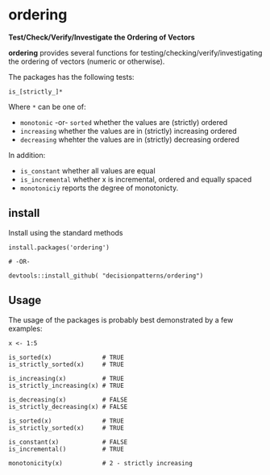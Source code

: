 # ordering

**Test/Check/Verify/Investigate the Ordering of Vectors**

**ordering** provides several functions for testing/checking/verify/investigating the ordering of vectors (numeric or otherwise). 

The packages has the following tests:

    is_[strictly_]*
    
Where `*` can be one of:
 
 - `monotonic` -or- `sorted`  whether the values are (strictly) ordered
 - `increasing` whether the values are in (strictly) increasing ordered
 - `decreasing` whehter the values are in (strictly) decreasing ordered   
 
In addition: 

 - `is_constant` whether all values are equal 
 - `is_incremental` whether x is incremental, ordered and equally spaced 
 - `monotoniciy` reports the degree of monotonicty.   

## install 

Install using the standard methods 

    install.packages('ordering')
     
    # -OR-
     
    devtools::install_github( "decisionpatterns/ordering")


## Usage 

The usage of the packages is probably best demonstrated by a few examples:

    x <- 1:5
    
    is_sorted(x)              # TRUE
    is_strictly_sorted(x)     # TRUE
    
    is_increasing(x)          # TRUE    
    is_strictly_increasing(x) # TRUE
    
    is_decreasing(x)          # FALSE
    is_strictly_decreasing(x) # FALSE
    
    is_sorted(x)              # TRUE
    is_strictly_sorted(x)     # TRUE 
    
    is_constant(x)            # FALSE
    is_incremental()          # TRUE
    
    monotonicity(x)           # 2 - strictly increasing
    